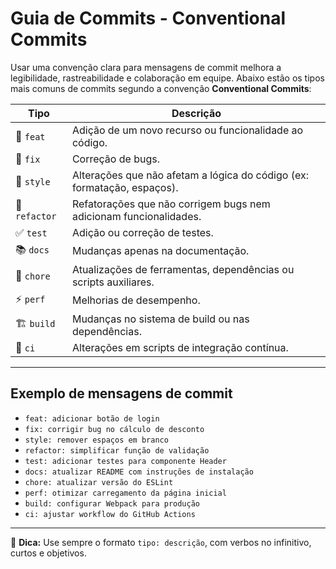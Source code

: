 # Guia de Commits - Conventional Commits

Usar uma convenção clara para mensagens de commit melhora a legibilidade, rastreabilidade e colaboração em equipe. Abaixo estão os tipos mais comuns de commits segundo a convenção **Conventional Commits**:

| Tipo      | Descrição                                                                 |
|-----------|---------------------------------------------------------------------------|
| 🎉 `feat`     | Adição de um novo recurso ou funcionalidade ao código.                  |
| 🐛 `fix`      | Correção de bugs.                                                       |
| 🎨 `style`    | Alterações que não afetam a lógica do código (ex: formatação, espaços). |
| 🔨 `refactor` | Refatorações que não corrigem bugs nem adicionam funcionalidades.       |
| ✅ `test`     | Adição ou correção de testes.                                           |
| 📚 `docs`     | Mudanças apenas na documentação.                                        |
| 🔧 `chore`    | Atualizações de ferramentas, dependências ou scripts auxiliares.        |
| ⚡ `perf`     | Melhorias de desempenho.                                                |
| 🏗️ `build`    | Mudanças no sistema de build ou nas dependências.                      |
| 🔁 `ci`       | Alterações em scripts de integração contínua.                           |

---

## Exemplo de mensagens de commit

- `feat: adicionar botão de login`
- `fix: corrigir bug no cálculo de desconto`
- `style: remover espaços em branco`
- `refactor: simplificar função de validação`
- `test: adicionar testes para componente Header`
- `docs: atualizar README com instruções de instalação`
- `chore: atualizar versão do ESLint`
- `perf: otimizar carregamento da página inicial`
- `build: configurar Webpack para produção`
- `ci: ajustar workflow do GitHub Actions`

---

🧠 **Dica:** Use sempre o formato `tipo: descrição`, com verbos no infinitivo, curtos e objetivos.